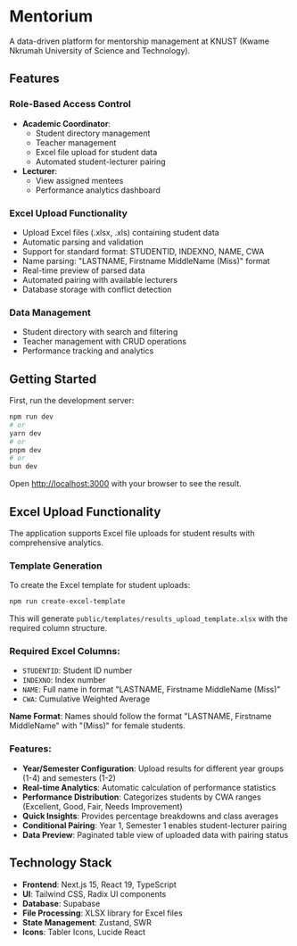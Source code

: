 # Mentorium

A data-driven platform for mentorship management at KNUST (Kwame Nkrumah University of Science and Technology).

## Features

### Role-Based Access Control
- **Academic Coordinator**:
  - Student directory management
  - Teacher management  
  - Excel file upload for student data
  - Automated student-lecturer pairing
- **Lecturer**:
  - View assigned mentees
  - Performance analytics dashboard

### Excel Upload Functionality
- Upload Excel files (.xlsx, .xls) containing student data
- Automatic parsing and validation
- Support for standard format: STUDENTID, INDEXNO, NAME, CWA
- Name parsing: "LASTNAME, Firstname MiddleName (Miss)" format
- Real-time preview of parsed data
- Automated pairing with available lecturers
- Database storage with conflict detection

### Data Management
- Student directory with search and filtering
- Teacher management with CRUD operations
- Performance tracking and analytics


## Getting Started

First, run the development server:

```bash
npm run dev
# or
yarn dev
# or
pnpm dev
# or
bun dev
```

Open [http://localhost:3000](http://localhost:3000) with your browser to see the result.

## Excel Upload Functionality

The application supports Excel file uploads for student results with comprehensive analytics.

### Template Generation

To create the Excel template for student uploads:

```bash
npm run create-excel-template
```

This will generate `public/templates/results_upload_template.xlsx` with the required column structure.

### Required Excel Columns:
- `STUDENTID`: Student ID number
- `INDEXNO`: Index number
- `NAME`: Full name in format "LASTNAME, Firstname MiddleName (Miss)"
- `CWA`: Cumulative Weighted Average

**Name Format**: Names should follow the format "LASTNAME, Firstname MiddleName" with "(Miss)" for female students.

### Features:
- **Year/Semester Configuration**: Upload results for different year groups (1-4) and semesters (1-2)
- **Real-time Analytics**: Automatic calculation of performance statistics
- **Performance Distribution**: Categorizes students by CWA ranges (Excellent, Good, Fair, Needs Improvement)
- **Quick Insights**: Provides percentage breakdowns and class averages
- **Conditional Pairing**: Year 1, Semester 1 enables student-lecturer pairing
- **Data Preview**: Paginated table view of uploaded data with pairing status


## Technology Stack

- **Frontend**: Next.js 15, React 19, TypeScript
- **UI**: Tailwind CSS, Radix UI components
- **Database**: Supabase
- **File Processing**: XLSX library for Excel files
- **State Management**: Zustand, SWR
- **Icons**: Tabler Icons, Lucide React